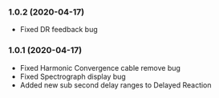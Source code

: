 ### 1.0.2 (2020-04-17)
- Fixed DR feedback bug

### 1.0.1 (2020-04-17)
- Fixed Harmonic Convergence cable remove bug
- Fixed Spectrograph display bug
- Added new sub second delay ranges to Delayed Reaction

